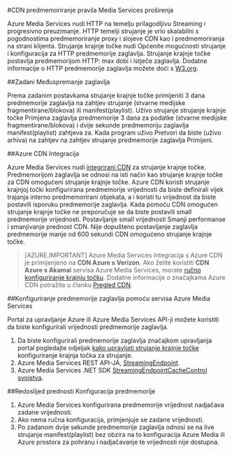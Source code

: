 <properties
    pageTitle="CDN predmemoriranje pravila Media Services proširenja"
    description="Ova tema sadrži pregled ustvari CDN predmemoriranje pravila Media Services nastavak."
    services="media-services,cdn"
    documentationCenter=".NET"
    authors="juliako"
    manager="erikre"
    editor=""/>

<tags
    ms.service="media-services"
    ms.workload="tbd"
    ms.tgt_pltfrm="na"
    ms.devlang="na"
    ms.topic="article"
    ms.date="09/19/2016"
    ms.author="juliako"/>
 
#<a name="cdn-caching-policy-in-media-services-extension"></a>CDN predmemoriranje pravila Media Services proširenja

Azure Media Services nudi HTTP na temelju prilagodljivu Streaming i progresivno preuzimanje. HTTP temelji strujanje je vrlo skalabilni s pogodnostima predmemoriranje proxy i slojeve CDN kao i predmemoriranja na strani klijenta. Strujanje krajnje točke nudi Općenite mogućnosti strujanje i konfiguracija za HTTP predmemorije zaglavlja. Strujanje krajnje točke postavlja predmemorijom HTTP: max dobi i istječe zaglavlja. Dodatne informacije o HTTP predmemorije zaglavlja možete doći s [W3.org](http://www.w3.org/Protocols/rfc2616/rfc2616-sec13.html).

##<a name="default-caching-headers"></a>Zadani Međuspremanje zaglavlja

Prema zadanim postavkama strujanje krajnje točke primijeniti 3 dana predmemorije zaglavlja na zahtjev strujanje (stvarne medijske fragmentirane/blokova) ili manifest(playlist). Uživo strujanje strujanje krajnje točke Primjena zaglavlja predmemorije 3 dana za podatke (stvarne medijske fragmentirane/blokova) i dvije sekunde predmemoriju zaglavlja manifest(playlist) zahtjeva za. Kada program uživo Pretvori da biste (uživo arhiva) na zahtjev na zahtjev strujanje predmemorije zaglavlja Primijeni.

##<a name="azure-cdn-integration"></a>Azure CDN Integracija

Azure Media Services nudi [integrirani CDN](https://azure.microsoft.com/updates/azure-media-services-now-fully-integrated-with-azure-cdn/) za strujanje krajnje točke. Predmemorijom zaglavlja se odnosi na isti način kao strujanje krajnje točke za CDN omogućeni strujanje krajnje točke. Azure CDN koristi strujanje krajnjoj točki konfigurirana predmemorije vrijednosti da biste definirali vijek trajanja interno predmemorirani objekata, a i koristi tu vrijednost da biste postavili isporuku predmemorije zaglavlja. Kada pomoću CDN omogućen strujanje krajnje točke ne preporučuje se da biste postavili small predmemorije vrijednosti. Postavljanje small vrijednosti Smanji performanse i smanjivanje prednost CDN. Nije dopušteno postavljanje zaglavlja predmemorije manje od 600 sekundi CDN omogućeno strujanje krajnje točke.

>[AZURE.IMPORTANT] Azure Media Services Integracija s Azure CDN je primijenjeno na **CDN Azure s Verizon**.  Ako želite koristiti **CDN Azure s Akamai** servisa Azure Media Services, morate [ručno konfiguriranje krajnju točku](cdn-create-new-endpoint.md).  Dodatne informacije o značajkama Azure CDN potražite u članku [Pregled CDN](cdn-overview.md).

##<a name="configuring-cache-headers-with-azure-media-services"></a>Konfiguriranje predmemorije zaglavlja pomoću servisa Azure Media Services

Portal za upravljanje Azure ili Azure Media Services API-ji možete koristiti da biste konfigurirali vrijednosti predmemorije zaglavlja.

1. Da biste konfigurirali predmemorije zaglavlja značajkom upravljanja portal pogledajte odjeljak [kako upravljati strujanje krajnje točke](../media-services/media-services-portal-manage-streaming-endpoints.md) konfiguriranje krajnja točka za strujanje.
2. Azure Media Services REST API-JA, [StreamingEndpoint](https://msdn.microsoft.com/library/azure/dn783468.aspx#StreamingEndpointCacheControl).
3. Azure Media Services .NET SDK [StreamingEndpointCacheControl svojstva](http://go.microsoft.com/fwlink/?LinkId=615302).

##<a name="cache-configuration-precedence-order"></a>Redoslijed prednosti Konfiguracija predmemorije

1. Azure Media Services konfigurirana predmemorije vrijednost nadjačava zadane vrijednosti.
2. Ako nema ručna konfiguracija, primjenjuje se zadane vrijednosti.
3. Po zadanom dvije sekunde predmemorije zaglavlja odnosi se na live strujanje manifest(playlist) bez obzira na to konfiguracija Azure Media ili Azure prostora za pohranu i nadjačavanje te vrijednosti nije dostupna.
